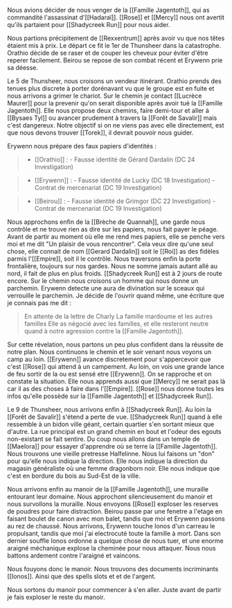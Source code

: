 Nous avions décider de nous venger de la [[Famille Jagentoth]], qui as commandité l'assassinat d'[[Hadaraï]]. [[Rose]] et [[Mercy]] nous ont avertit qu'ils partaient pour [[Shadycreek Run]] pour nous aider. 

Nous partions précipitement de [[Rexxentrum]] après avoir vu que nos têtes étaient mis à prix.
Le départ ce fit le 1er de Thunsheer dans la catastrophe. Orathio décide de se raser et de couper les cheveux pour éviter d'être reperer facilement. Beirou se repose de son combat récent et Erywenn prie sa déesse.

Le 5 de Thunsheer, nous croisons un vendeur itinérant. Orathio prends des tenues plus discrete à porter dorénavant vu que le groupe est en fuite et nous arrivons a grimer le chariot.
Sur le chemin je contact [[Lucrèce Maurer]] pour la prevenir qu'on serait disponible après avoir tué la [[Famille Jagentoth]]. Elle nous propose deux chemins, faire demi-tour et aller à [[Bysaes Tyl]] ou avancer prudement à travers la [[Forêt de Savalir]] mais c'est dangereux. Notre objectif si on ne viens pas avec elle directement, est que nous devons trouver [[Torek]], il devrait pouvoir nous guider. 

Erywenn nous prépare des faux papiers d'identités :
>- [[Orathio]] :
	- Fausse identité de Gérard Dardalin (DC 24 Investigation)

>- [[Erywenn]] :
	- Fausse identité de Lucky (DC 18 Investigation)
	- Contrat de mercenariat (DC 19 Investigation)

>- [[Beirou]] :
	- Fausse identité de Grimgor (DC 22 Investigation)
	- Contrat de mercenariat  (DC 19 Investigation)

Nous approchons enfin de la [[Brèche de Quannah]], une garde nous contrôle et ne trouve rien as dire sur les papiers, nous fait payer le péage. Avant de partir au moment où elle me rend mes papiers, elle se penche vers moi et me dit "Un plaisir de vous rencontrer". Cela veux dire qu'une seul chose, elle connait de nom [[Gerard Dardalin]] soit le [[Roi]] as des fidèles parmis l'[[Empire]], soit il le contrôle.
Nous traversons enfin la porte frontalière, toujours sur nos gardes. Nous ne somme jamais autant allé au nord, il fait de plus en plus froids. [[Shadycreek Run]] est à 2 jours de route encore. Sur le chemin nous croisons un homme qui nous donne un parchemin. Erywenn detecte une aura de divination sur le sceaux qui verrouille le parchemin. Je décide de l'ouvrir quand même, une écriture que je connais pas me dit : 

>En attente de la lettre de Charly
>La famille mardoume et les autres familles
>Elle as négocié avec les familles, et elle resteront neutre quand à notre agression contre la [[Famille Jagentoth]].

Sur cette révelation, nous partons un peu plus confident dans la réussite de notre plan. Nous continuons le chemin et le soir venant nous voyons un camp au loin. [[Erywenn]] avance discretement pour s'appercevoir que c'est [[Rose]] qui attend à un campement. Au loin, on vois une grande lance de feu sortir de la ou est sensé etre [[Erywenn]]. On se rapproche et on constate la situation. Elle nous apprends aussi que [[Mercy]] ne serait pas là car il as des choses à faire dans l'[[Empire]]. [[Rose]] nous donne toutes les infos qu'elle possède sur la [[Famille Jagentoth]] et [[Shadycreek Run]]. 

Le 9 de Thunsheer, nous arrivons enfin à [[Shadycreek Run]]. Au loin la [[Forêt de Savalir]] s'étend a perte de vue. [[Shadycreek Run]] quand à elle ressemble à un bidon ville géant, certain quartier s'en sortant mieux que d'autre. La rue principal est un grand chemin en bout et l'odeur des egouts non-existant se fait sentire. Du coup nous allons dans un temple de [[Maelora]] pour essayer d'apprendre où se terre la [[Famille Jagentoth]]. Nous trouvons une vieille pretresse Halfelinne. Nous lui faisons un "don" pour qu'elle nous indique la direction. Elle nous indique la direction du magasin généraliste où une femme dragonborn noir. Elle nous indique que c'est en bordure du bois au Sud-Est de la ville. 

Nous arrivons enfin au manoir de la [[Famille Jagentoth]], une muraille entourant leur domaine. Nous approchont silencieusement du manoir et nous survollons la muraille. Nous envoyons [[Rose]] exploser les reserves de poudres pour faire distraction. Beirou passe par une fenetre a l'etage en faisant boulet de canon avec mon balet, tandis que moi et Erywenn passons au rez de chaussé. Nous arrivons, Erywenn touche Ionos d'un carreau le propulsant, tandis que moi j'ai electrocuté toute la famille à mort. Dans son dernier souffle Ionos ordonne a quelque chose de nous tuer, et une enorme araigné méchanique explose la cheminée pour nous attaquer. Nous nous battons ardement contre l'araigné et vaincons. 

Nous fouyons donc le manoir. Nous trouvons des documents incriminants [[Ionos]]. Ainsi que des spells slots et et de l'argent. 

Nous sortons du manoir pour commencer à s'en aller. Juste avant de partir je fais exploser le reste du manoir.